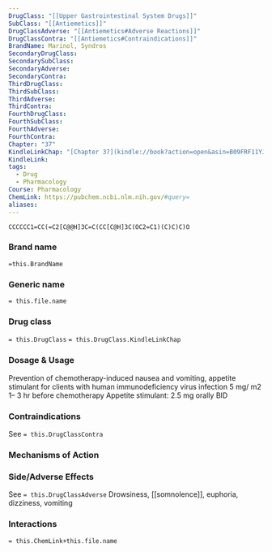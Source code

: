 ```yaml
---
DrugClass: "[[Upper Gastrointestinal System Drugs]]"
SubClass: "[[Antiemetics]]"
DrugClassAdverse: "[[Antiemetics#Adverse Reactions]]"
DrugClassContra: "[[Antiemetics#Contraindications]]"
BrandName: Marinol, Syndros
SecondaryDrugClass: 
SecondarySubClass: 
SecondaryAdverse: 
SecondaryContra: 
ThirdDrugClass: 
ThirdSubClass: 
ThirdAdverse: 
ThirdContra: 
FourthDrugClass: 
FourthSubClass: 
FourthAdverse: 
FourthContra: 
Chapter: "37"
KindleLinkChap: "[Chapter 37](kindle://book?action=open&asin=B09FRF11YJ&location=20599)"
KindleLink: 
tags:
  - Drug
  - Pharmacology
Course: Pharmacology
ChemLink: https://pubchem.ncbi.nlm.nih.gov/#query=
aliases:
---
```

```smiles
CCCCCC1=CC(=C2[C@@H]3C=C(CC[C@H]3C(OC2=C1)(C)C)C)O
```

### Brand name
`=this.BrandName`

### Generic name
`= this.file.name`

### Drug class 
`= this.DrugClass`
	`= this.DrugClass.KindleLinkChap`

### Dosage & Usage
Prevention of chemotherapy-induced nausea and vomiting, appetite stimulant for clients with human immunodeficiency virus infection
5 mg/ m2 1– 3 hr before chemotherapy Appetite stimulant: 2.5 mg orally BID

### Contraindications
See `= this.DrugClassContra`

### Mechanisms of Action


### Side/Adverse Effects
See `= this.DrugClassAdverse`
Drowsiness, [[somnolence]], euphoria, dizziness, vomiting

### Interactions

`= this.ChemLink+this.file.name`

